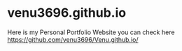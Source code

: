 # venu3696.github.io
Here is my Personal Portfolio Website you can check here  https://github.com/venu3696/Venu.github.io/
